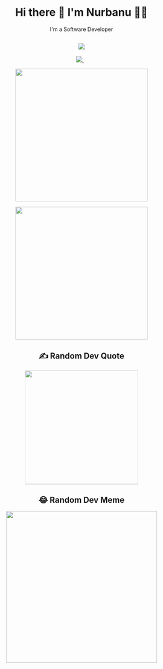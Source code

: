 <h1 align='center'>
  Hi there 👋 I'm Nurbanu 👩‍💻
</h1>

<p align='center'>
  I'm a Software Developer
</p>


<h2 align="center">
    <img src="https://skillicons.dev/icons?i=cs,python,dotnet,java,kotlin,angular,react,flutter,docker,gradle,firebase,github,visualstudio,androidstudio" />
  </a>
</h2>

<p align='center'>

            
  
  <a href="https://www.linkedin.com/in/nurbanukahraman/">
    <img src="https://img.shields.io/badge/linkedin-%230077B5.svg?&style=for-the-badge&logo=linkedin&logoColor=white" />
  </a>&nbsp;&nbsp;
  
</p>


<p align='center'>
  <a href="#"><img src="https://github-readme-stats.vercel.app/api/top-langs/?username=nkahraman&theme=great-gatsby&hide_border=false&include_all_commits=false&count_private=false&layout=compact" width="350"></a>
</p>

<p align='center'>
  <a href="#"><img src="https://github-contributor-stats.vercel.app/api?username=nkahraman&limit=5&theme=radical&combine_all_yearly_contributions=true" width="350"></a>
</p>


<h2 align='center'>
✍️ Random Dev Quote
</h2>
<p align='center'>
<img src="https://quotes-github-readme.vercel.app/api?type=horizontal&theme=radical" style="height: 300px;"/>
</p>

<h2 align='center'>
😂 Random Dev Meme
</h2>

<p align='center'>
<img src="https://randommeme-five.vercel.app/" style="height: 400px;"/>
</p>


